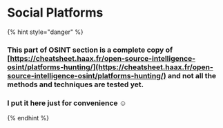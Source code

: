 # Social Platforms

{% hint style="danger" %}
### This part of OSINT section is a complete copy of  [https://cheatsheet.haax.fr/open-source-intelligence-osint/platforms-hunting/](https://cheatsheet.haax.fr/open-source-intelligence-osint/platforms-hunting/) and not all the methods and techniques are tested yet.&#x20;

### I put it here just for convenience :relaxed:
{% endhint %}
